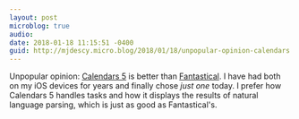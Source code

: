 ```yaml
---
layout: post
microblog: true
audio: 
date: 2018-01-18 11:15:51 -0400
guid: http://mjdescy.micro.blog/2018/01/18/unpopular-opinion-calendars.html
---
```

Unpopular opinion: [Calendars 5](https://readdle.com/products/calendars5) is better than [Fantastical](https://flexibits.com/fantastical-iphone). I have had both on my iOS devices for years and finally chose _just one_ today. I prefer how Calendars 5 handles tasks and how it displays the results of natural language parsing, which is just as good as Fantastical's.
